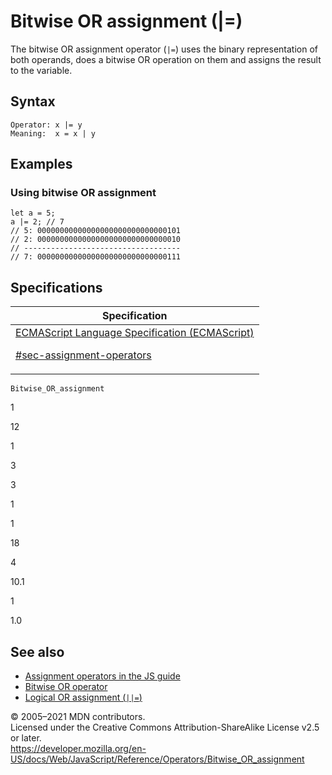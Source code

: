# Bitwise OR assignment (|=)

The bitwise OR assignment operator (`|=`) uses the binary representation of both operands, does a bitwise OR operation on them and assigns the result to the variable.

## Syntax

    Operator: x |= y
    Meaning:  x = x | y

## Examples

### Using bitwise OR assignment

    let a = 5;
    a |= 2; // 7
    // 5: 00000000000000000000000000000101
    // 2: 00000000000000000000000000000010
    // -----------------------------------
    // 7: 00000000000000000000000000000111

## Specifications

<table><thead><tr class="header"><th>Specification</th></tr></thead><tbody><tr class="odd"><td><a href="https://tc39.es/ecma262/#sec-assignment-operators">ECMAScript Language Specification (ECMAScript) 
<br/>


<span class="small">#sec-assignment-operators</span></a></td></tr></tbody></table>

`Bitwise_OR_assignment`

1

12

1

3

3

1

1

18

4

10.1

1

1.0

## See also

-   [Assignment operators in the JS guide](https://developer.mozilla.org/en-US/docs/Web/JavaScript/Guide/Expressions_and_Operators#assignment)
-   [Bitwise OR operator](bitwise_or)
-   [Logical OR assignment (`||=`)](logical_or_assignment)

© 2005–2021 MDN contributors.  
Licensed under the Creative Commons Attribution-ShareAlike License v2.5 or later.  
<a href="https://developer.mozilla.org/en-US/docs/Web/JavaScript/Reference/Operators/Bitwise_OR_assignment" class="_attribution-link">https://developer.mozilla.org/en-US/docs/Web/JavaScript/Reference/Operators/Bitwise_OR_assignment</a>

